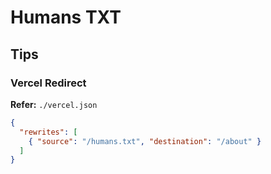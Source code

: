 # Humans TXT

<!--
https://github.com/humans.txt
-->

## Tips

### Vercel Redirect

**Refer:** `./vercel.json`

```json
{
  "rewrites": [
    { "source": "/humans.txt", "destination": "/about" }
  ]
}
```
